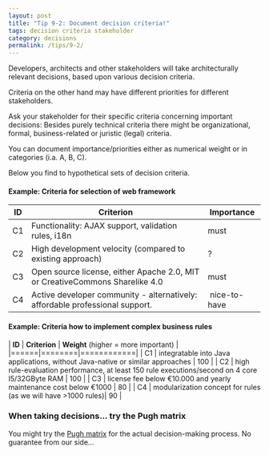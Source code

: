 ```yaml
---
layout: post
title: "Tip 9-2: Document decision criteria!"
tags: decision criteria stakeholder
category: decisions
permalink: /tips/9-2/
---
```

Developers, architects and other stakeholders will take architecturally relevant decisions,
based upon various decision criteria.

Criteria on the other hand may have different priorities for different stakeholders.

Ask your stakeholder for their specific criteria concerning important decisions: Besides purely
technical criteria there might be organizational, formal, business-related or juristic (legal) criteria.

You can document importance/priorities either as numerical weight or in categories (i.a. A, B, C).

Below you find to hypothetical sets of decision criteria.

#### Example: Criteria for selection of web framework


| **ID** | **Criterion** | **Importance** |
|----------|-------------|-------------|
| C1 | Functionality: AJAX support, validation rules, i18n | must |
| C2 | High development velocity (compared to existing approach) | ? |
| C3 | Open source license, either Apache 2.0, MIT or CreativeCommons Sharelike 4.0 | must |
| C4 | Active developer community - alternatively: affordable professional support. | nice-to-have |

#### Example: Criteria how to implement complex business rules

| **ID** | **Criterion** | **Weight** (higher = more important) |
|======|========|============|
| C1 | integratable into Java applications, without Java-native or similar approaches | 100 |
| C2 | high rule-evaluation performance, at least 150 rule executions/second on 4 core I5/32GByte RAM | 100 |
| C3 | license fee below €10.000 and yearly maintenance cost below €1000 | 80 |
| C4 | modularization concept for rules (as we will have >1000 rules)| 90 |


### When taking decisions... try the Pugh matrix

You might try the [Pugh matrix](http://www.decision-making-confidence.com/pugh-matrix.html)
for the actual decision-making process. No guarantee from our side...
